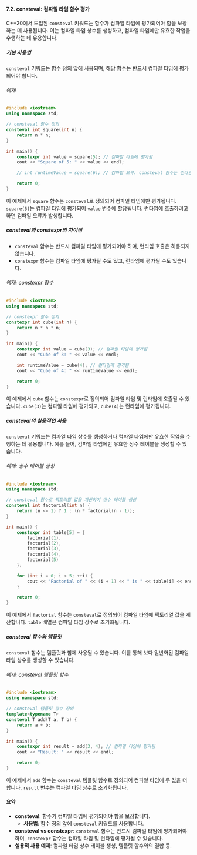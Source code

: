 #### 7.2. consteval: 컴파일 타임 함수 평가

C++20에서 도입된 `consteval` 키워드는 함수가 컴파일 타임에 평가되어야 함을 보장하는 데 사용됩니다. 이는 컴파일 타임 상수를 생성하고, 컴파일 타임에만 유효한 작업을 수행하는 데 유용합니다.

##### 기본 사용법

`consteval` 키워드는 함수 정의 앞에 사용되며, 해당 함수는 반드시 컴파일 타임에 평가되어야 합니다.

###### 예제

```cpp
#include <iostream>
using namespace std;

// consteval 함수 정의
consteval int square(int n) {
    return n * n;
}

int main() {
    constexpr int value = square(5); // 컴파일 타임에 평가됨
    cout << "Square of 5: " << value << endl;

    // int runtimeValue = square(6); // 컴파일 오류: consteval 함수는 런타임에 호출할 수 없음

    return 0;
}
```

이 예제에서 `square` 함수는 `consteval`로 정의되어 컴파일 타임에만 평가됩니다. `square(5)`는 컴파일 타임에 평가되어 `value` 변수에 할당됩니다. 런타임에 호출하려고 하면 컴파일 오류가 발생합니다.

##### consteval과 constexpr의 차이점

- `consteval` 함수는 반드시 컴파일 타임에 평가되어야 하며, 런타임 호출은 허용되지 않습니다.
- `constexpr` 함수는 컴파일 타임에 평가될 수도 있고, 런타임에 평가될 수도 있습니다.

###### 예제: constexpr 함수

```cpp
#include <iostream>
using namespace std;

// constexpr 함수 정의
constexpr int cube(int n) {
    return n * n * n;
}

int main() {
    constexpr int value = cube(3); // 컴파일 타임에 평가됨
    cout << "Cube of 3: " << value << endl;

    int runtimeValue = cube(4); // 런타임에 평가됨
    cout << "Cube of 4: " << runtimeValue << endl;

    return 0;
}
```

이 예제에서 `cube` 함수는 `constexpr`로 정의되어 컴파일 타임 및 런타임에 호출될 수 있습니다. `cube(3)`는 컴파일 타임에 평가되고, `cube(4)`는 런타임에 평가됩니다.

##### consteval의 실용적인 사용

`consteval` 키워드는 컴파일 타임 상수를 생성하거나 컴파일 타임에만 유효한 작업을 수행하는 데 유용합니다. 예를 들어, 컴파일 타임에만 유효한 상수 테이블을 생성할 수 있습니다.

###### 예제: 상수 테이블 생성

```cpp
#include <iostream>
using namespace std;

// consteval 함수로 팩토리얼 값을 계산하여 상수 테이블 생성
consteval int factorial(int n) {
    return (n <= 1) ? 1 : (n * factorial(n - 1));
}

int main() {
    constexpr int table[5] = {
        factorial(1),
        factorial(2),
        factorial(3),
        factorial(4),
        factorial(5)
    };

    for (int i = 0; i < 5; ++i) {
        cout << "Factorial of " << (i + 1) << " is " << table[i] << endl;
    }

    return 0;
}
```

이 예제에서 `factorial` 함수는 `consteval`로 정의되어 컴파일 타임에 팩토리얼 값을 계산합니다. `table` 배열은 컴파일 타임 상수로 초기화됩니다.

##### consteval 함수와 템플릿

`consteval` 함수는 템플릿과 함께 사용될 수 있습니다. 이를 통해 보다 일반화된 컴파일 타임 상수를 생성할 수 있습니다.

###### 예제: consteval 템플릿 함수

```cpp
#include <iostream>
using namespace std;

// consteval 템플릿 함수 정의
template<typename T>
consteval T add(T a, T b) {
    return a + b;
}

int main() {
    constexpr int result = add(3, 4); // 컴파일 타임에 평가됨
    cout << "Result: " << result << endl;

    return 0;
}
```

이 예제에서 `add` 함수는 `consteval` 템플릿 함수로 정의되어 컴파일 타임에 두 값을 더합니다. `result` 변수는 컴파일 타임 상수로 초기화됩니다.

#### 요약

- **consteval**: 함수가 컴파일 타임에 평가되어야 함을 보장합니다.
  - **사용법**: 함수 정의 앞에 `consteval` 키워드를 사용합니다.
- **consteval vs constexpr**: `consteval` 함수는 반드시 컴파일 타임에 평가되어야 하며, `constexpr` 함수는 컴파일 타임 및 런타임에 평가될 수 있습니다.
- **실용적 사용 예제**: 컴파일 타임 상수 테이블 생성, 템플릿 함수와의 결합 등.
